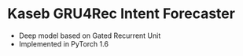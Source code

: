 # Kaseb GRU4Rec Intent Forecaster  

  - Deep model based on Gated Recurrent Unit
  - Implemented in PyTorch 1.6




